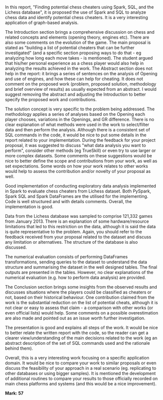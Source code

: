 In this report, "Finding potential chess cheaters using Spark, SQL, and the Lichess database", it is proposed the use of Spark and SQL to analyze chess data and identify potential chess cheaters. It is a very interesting application of graph-based analysis.

The Introduction section brings a comprehensive discussion on chess and related concepts and elements (opening theory, engines etc). There are also some comments
on the evolution of the game. The main proposal is stated as "building a list of potential cheaters that can be further investigated" (and a specific section
proposing ways to do that - eg analyzing how long each move takes - is mentioned). The student argued that his/her personal experience as a chess player would also help in analyzing the results achieved in the work. The Abstract section does not help in the report: it brings a series of sentences on the analysis of Opening and use of engines, and how these can help for cheating. It does not comment on the proposed work (problem, proposed solution, methodology and brief overview of results) as usually expected from an abstract. I would suggest removing the abstract and adjusting the Introduction to better specify the proposed work and contributions.

The solution concept is very specific to the problem being addressed. The methodology applies a series of analyses based on the Opening each player chooses, variations in the Openings, and GR difference. There is no clear explanation of what methods were used in the work to select/filter data and then perform the analysis. Although there is a consistent set of SQL commands in the code, it would be nice to put some details in the report related to your implementation. During the feedback for your project proposal, it was suggested to discuss "what data analysis you want to perform", consider other methods (eg TrueSkill) or even try to use larger or more complex datasets. Some comments on these suggestions would be nice to better define the scope and contributions from your work, as well as set expectations. Some words on how your work relates to other works would help to assess the contribution and/or novelty of your proposal as well.

Good implementation of conducting exploratory data analysis implemented in Spark to evaluate chess cheaters from Lichess dataset. Both PySpark, Spark SQL and Spark DataFrames are the utilised for the implementing. Code is well structured and with details comments. Overall, the implementation is good.

Data from the Lichess database was sampled to comprise 121,332 games from January 2013. There is an explanation of some hardware/resource limitations that led to this restriction on the data, although it is said the data is quite representative to the problem. Again, you should refer to the feedback received from your proposal related to the dataset and discuss any limitation or alternatives. The structure of the database is also discussed.

The numerical evaluation consists of performing DataFrames transformations, sending queries to the dataset to understand the data structure and summarising the dataset in the well designed tables. The final outputs are presented in the tables. However, no clear explanations of the numerical evaluation (e.g. how to perform data analysis) are provided.

The Conclusion section brings some insights from the observed results and discusses situations where the players could be classified as cheaters or not, based on their historical behaviour. One contribution claimed from the work is the substantial reduction on the list of potential cheats, although it is not clear or easy to assess that claim - a comparison with other works (or even official lists) would help. Some comments on a possible overestimation are also made and pointed out as an issue worth further investigation.

The presentation is good and explains all steps of the work. It would be nice to better relate the written report with the code, so the reader can get a clearer view/understanding of the main decisions related to the work (eg an abstract description of the set of SQL commands used and the rationale behind them).

Overall, this is a very interesting work focusing on a specific application domain. It would be nice to compare your work to similar proposals or even discuss
the feasibility of your approach in a real scenario (eg. replicating to other databases or using bigger samples). It is mentioned the development of additional routines to compare your results to those officially recorded on main chess platforms and systems (and this would be a nice improvement).

**Mark: 57**
